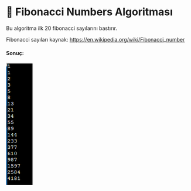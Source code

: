 # 🎀 Fibonacci Numbers Algoritması

Bu algoritma ilk 20 fibonacci sayılarını bastırır.

Fibonacci sayıları kaynak: https://en.wikipedia.org/wiki/Fibonacci_number

#### Sonuç:

![](https://raw.githubusercontent.com/ArdaSirvan/algorithm-examples/main/Fibonacci%20Numbers/Ekran%20Al%C4%B1nt%C4%B1s%C4%B1.PNG)
